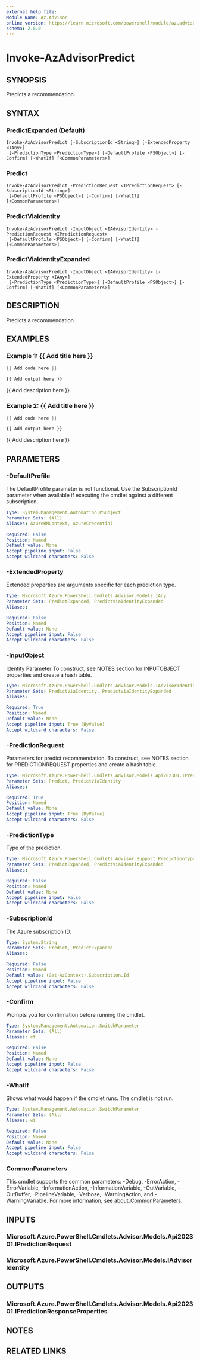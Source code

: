 ```yaml
---
external help file:
Module Name: Az.Advisor
online version: https://learn.microsoft.com/powershell/module/az.advisor/invoke-azadvisorpredict
schema: 2.0.0
---
```


# Invoke-AzAdvisorPredict

## SYNOPSIS
Predicts a recommendation.

## SYNTAX

### PredictExpanded (Default)
```
Invoke-AzAdvisorPredict [-SubscriptionId <String>] [-ExtendedProperty <IAny>]
 [-PredictionType <PredictionType>] [-DefaultProfile <PSObject>] [-Confirm] [-WhatIf] [<CommonParameters>]
```

### Predict
```
Invoke-AzAdvisorPredict -PredictionRequest <IPredictionRequest> [-SubscriptionId <String>]
 [-DefaultProfile <PSObject>] [-Confirm] [-WhatIf] [<CommonParameters>]
```

### PredictViaIdentity
```
Invoke-AzAdvisorPredict -InputObject <IAdvisorIdentity> -PredictionRequest <IPredictionRequest>
 [-DefaultProfile <PSObject>] [-Confirm] [-WhatIf] [<CommonParameters>]
```

### PredictViaIdentityExpanded
```
Invoke-AzAdvisorPredict -InputObject <IAdvisorIdentity> [-ExtendedProperty <IAny>]
 [-PredictionType <PredictionType>] [-DefaultProfile <PSObject>] [-Confirm] [-WhatIf] [<CommonParameters>]
```

## DESCRIPTION
Predicts a recommendation.

## EXAMPLES

### Example 1: {{ Add title here }}
```powershell
{{ Add code here }}
```

```output
{{ Add output here }}
```

{{ Add description here }}

### Example 2: {{ Add title here }}
```powershell
{{ Add code here }}
```

```output
{{ Add output here }}
```

{{ Add description here }}

## PARAMETERS

### -DefaultProfile
The DefaultProfile parameter is not functional.
Use the SubscriptionId parameter when available if executing the cmdlet against a different subscription.

```yaml
Type: System.Management.Automation.PSObject
Parameter Sets: (All)
Aliases: AzureRMContext, AzureCredential

Required: False
Position: Named
Default value: None
Accept pipeline input: False
Accept wildcard characters: False
```

### -ExtendedProperty
Extended properties are arguments specific for each prediction type.

```yaml
Type: Microsoft.Azure.PowerShell.Cmdlets.Advisor.Models.IAny
Parameter Sets: PredictExpanded, PredictViaIdentityExpanded
Aliases:

Required: False
Position: Named
Default value: None
Accept pipeline input: False
Accept wildcard characters: False
```

### -InputObject
Identity Parameter
To construct, see NOTES section for INPUTOBJECT properties and create a hash table.

```yaml
Type: Microsoft.Azure.PowerShell.Cmdlets.Advisor.Models.IAdvisorIdentity
Parameter Sets: PredictViaIdentity, PredictViaIdentityExpanded
Aliases:

Required: True
Position: Named
Default value: None
Accept pipeline input: True (ByValue)
Accept wildcard characters: False
```

### -PredictionRequest
Parameters for predict recommendation.
To construct, see NOTES section for PREDICTIONREQUEST properties and create a hash table.

```yaml
Type: Microsoft.Azure.PowerShell.Cmdlets.Advisor.Models.Api202301.IPredictionRequest
Parameter Sets: Predict, PredictViaIdentity
Aliases:

Required: True
Position: Named
Default value: None
Accept pipeline input: True (ByValue)
Accept wildcard characters: False
```

### -PredictionType
Type of the prediction.

```yaml
Type: Microsoft.Azure.PowerShell.Cmdlets.Advisor.Support.PredictionType
Parameter Sets: PredictExpanded, PredictViaIdentityExpanded
Aliases:

Required: False
Position: Named
Default value: None
Accept pipeline input: False
Accept wildcard characters: False
```

### -SubscriptionId
The Azure subscription ID.

```yaml
Type: System.String
Parameter Sets: Predict, PredictExpanded
Aliases:

Required: False
Position: Named
Default value: (Get-AzContext).Subscription.Id
Accept pipeline input: False
Accept wildcard characters: False
```

### -Confirm
Prompts you for confirmation before running the cmdlet.

```yaml
Type: System.Management.Automation.SwitchParameter
Parameter Sets: (All)
Aliases: cf

Required: False
Position: Named
Default value: None
Accept pipeline input: False
Accept wildcard characters: False
```

### -WhatIf
Shows what would happen if the cmdlet runs.
The cmdlet is not run.

```yaml
Type: System.Management.Automation.SwitchParameter
Parameter Sets: (All)
Aliases: wi

Required: False
Position: Named
Default value: None
Accept pipeline input: False
Accept wildcard characters: False
```

### CommonParameters
This cmdlet supports the common parameters: -Debug, -ErrorAction, -ErrorVariable, -InformationAction, -InformationVariable, -OutVariable, -OutBuffer, -PipelineVariable, -Verbose, -WarningAction, and -WarningVariable. For more information, see [about_CommonParameters](http://go.microsoft.com/fwlink/?LinkID=113216).

## INPUTS

### Microsoft.Azure.PowerShell.Cmdlets.Advisor.Models.Api202301.IPredictionRequest

### Microsoft.Azure.PowerShell.Cmdlets.Advisor.Models.IAdvisorIdentity

## OUTPUTS

### Microsoft.Azure.PowerShell.Cmdlets.Advisor.Models.Api202301.IPredictionResponseProperties

## NOTES

## RELATED LINKS

